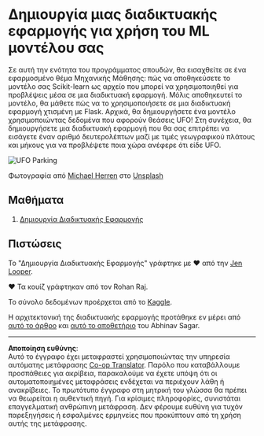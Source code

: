 <!--
CO_OP_TRANSLATOR_METADATA:
{
  "original_hash": "9836ff53cfef716ddfd70e06c5f43436",
  "translation_date": "2025-09-05T00:36:35+00:00",
  "source_file": "3-Web-App/README.md",
  "language_code": "el"
}
-->
# Δημιουργία μιας διαδικτυακής εφαρμογής για χρήση του ML μοντέλου σας

Σε αυτή την ενότητα του προγράμματος σπουδών, θα εισαχθείτε σε ένα εφαρμοσμένο θέμα Μηχανικής Μάθησης: πώς να αποθηκεύσετε το μοντέλο σας Scikit-learn ως αρχείο που μπορεί να χρησιμοποιηθεί για προβλέψεις μέσα σε μια διαδικτυακή εφαρμογή. Μόλις αποθηκευτεί το μοντέλο, θα μάθετε πώς να το χρησιμοποιήσετε σε μια διαδικτυακή εφαρμογή χτισμένη με Flask. Αρχικά, θα δημιουργήσετε ένα μοντέλο χρησιμοποιώντας δεδομένα που αφορούν θεάσεις UFO! Στη συνέχεια, θα δημιουργήσετε μια διαδικτυακή εφαρμογή που θα σας επιτρέπει να εισάγετε έναν αριθμό δευτερολέπτων μαζί με τιμές γεωγραφικού πλάτους και μήκους για να προβλέψετε ποια χώρα ανέφερε ότι είδε UFO.

![UFO Parking](../../../3-Web-App/images/ufo.jpg)

Φωτογραφία από <a href="https://unsplash.com/@mdherren?utm_source=unsplash&utm_medium=referral&utm_content=creditCopyText">Michael Herren</a> στο <a href="https://unsplash.com/s/photos/ufo?utm_source=unsplash&utm_medium=referral&utm_content=creditCopyText">Unsplash</a>

## Μαθήματα

1. [Δημιουργία Διαδικτυακής Εφαρμογής](1-Web-App/README.md)

## Πιστώσεις

Το "Δημιουργία Διαδικτυακής Εφαρμογής" γράφτηκε με ♥️ από την [Jen Looper](https://twitter.com/jenlooper).

♥️ Τα κουίζ γράφτηκαν από τον Rohan Raj.

Το σύνολο δεδομένων προέρχεται από το [Kaggle](https://www.kaggle.com/NUFORC/ufo-sightings).

Η αρχιτεκτονική της διαδικτυακής εφαρμογής προτάθηκε εν μέρει από [αυτό το άρθρο](https://towardsdatascience.com/how-to-easily-deploy-machine-learning-models-using-flask-b95af8fe34d4) και [αυτό το αποθετήριο](https://github.com/abhinavsagar/machine-learning-deployment) του Abhinav Sagar.

---

**Αποποίηση ευθύνης**:  
Αυτό το έγγραφο έχει μεταφραστεί χρησιμοποιώντας την υπηρεσία αυτόματης μετάφρασης [Co-op Translator](https://github.com/Azure/co-op-translator). Παρόλο που καταβάλλουμε προσπάθειες για ακρίβεια, παρακαλούμε να έχετε υπόψη ότι οι αυτοματοποιημένες μεταφράσεις ενδέχεται να περιέχουν λάθη ή ανακρίβειες. Το πρωτότυπο έγγραφο στη μητρική του γλώσσα θα πρέπει να θεωρείται η αυθεντική πηγή. Για κρίσιμες πληροφορίες, συνιστάται επαγγελματική ανθρώπινη μετάφραση. Δεν φέρουμε ευθύνη για τυχόν παρεξηγήσεις ή εσφαλμένες ερμηνείες που προκύπτουν από τη χρήση αυτής της μετάφρασης.